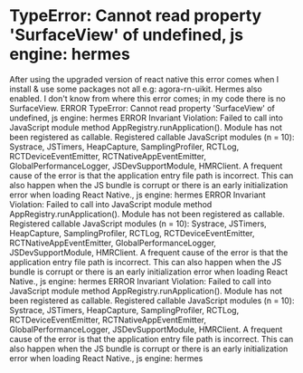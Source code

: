 
# TypeError: Cannot read property 'SurfaceView' of undefined, js engine: hermes

After using the upgraded version of react native this error comes when I install & use some packages not all e.g: agora-rn-uikit. Hermes also enabled. I don't know from where this error comes; in my code there is no SurfaceView.
 ERROR  TypeError: Cannot read property 'SurfaceView' of undefined, js engine: hermes
 ERROR  Invariant Violation: Failed to call into JavaScript module method AppRegistry.runApplication(). Module has not been registered as callable. Registered callable JavaScript modules (n = 10): Systrace, JSTimers, HeapCapture, SamplingProfiler, RCTLog, RCTDeviceEventEmitter, RCTNativeAppEventEmitter, GlobalPerformanceLogger, JSDevSupportModule, HMRClient.
    A frequent cause of the error is that the application entry file path is incorrect. This can also happen when the JS bundle is corrupt or there is an early initialization error when loading React Native., js engine: hermes
 ERROR  Invariant Violation: Failed to call into JavaScript module method AppRegistry.runApplication(). Module has not been registered as callable. Registered callable JavaScript modules (n = 10): Systrace, JSTimers, HeapCapture, SamplingProfiler, RCTLog, RCTDeviceEventEmitter, RCTNativeAppEventEmitter, GlobalPerformanceLogger, JSDevSupportModule, HMRClient.
    A frequent cause of the error is that the application entry file path is incorrect. This can also happen when the JS bundle is corrupt or there is an early initialization error when loading React Native., js engine: hermes
      ERROR  Invariant Violation: Failed to call into JavaScript module method AppRegistry.runApplication(). Module has not been registered as callable. Registered callable JavaScript modules (n = 10): Systrace, JSTimers, HeapCapture, SamplingProfiler, RCTLog, RCTDeviceEventEmitter, RCTNativeAppEventEmitter, GlobalPerformanceLogger, JSDevSupportModule, HMRClient.
    A frequent cause of the error is that the application entry file path is incorrect. This can also happen when the JS bundle is corrupt or there is an early initialization error when loading React Native., js engine: hermes


        